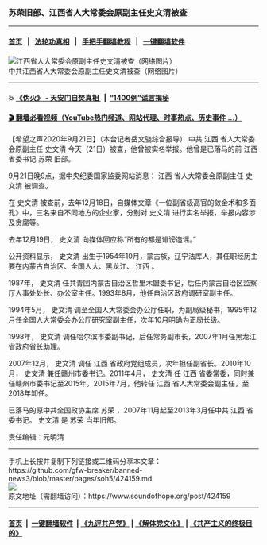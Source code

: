 ### 苏荣旧部、江西省人大常委会原副主任史文清被查
------------------------

#### [首页](https://github.com/gfw-breaker/banned-news3/blob/master/README.md) &nbsp;&nbsp;|&nbsp;&nbsp; [法轮功真相](https://github.com/begood0513/basic/blob/master/README.md)  &nbsp;&nbsp;|&nbsp;&nbsp; [手把手翻墙教程](https://github.com/gfw-breaker/guides/wiki)  &nbsp;&nbsp;|&nbsp;&nbsp; [一键翻墙软件](https://github.com/gfw-breaker/nogfw/blob/master/README.md)  



<div><img alt="江西省人大常委会原副主任史文清被查（网络图片）" src="https://img.soundofhope.org/2020-09/52e2-izmihnu0079578-1600698936799.jpg"/>
<br/><figcaption class="caption">
 中共江西省人大常委会原副主任史文清被查（网络图片）
</figcaption></div><hr/>

#### 💥 [《伪火》 - 天安门自焚真相 ](http://158.247.195.190:10000/videos/blog/weihuo.html)&nbsp; |&nbsp; [“1400例”谎言揭秘  ](http://158.247.195.190:10000/videos/blog/jiexi1400.html)

#### [ 🎬  翻墙必看视频（YouTube热门频道、网站代理、时事热点、历史事件 ...）](https://github.com/gfw-breaker/links/blob/master/banned.md)

<div><div class="Content__Wrapper sc-1bvya0-0 grZQxZ">
 <p class="meta-top">
  <span class="meta">
   【希望之声2020年9月21日】（本台记者岳文骁综合报导）
  </span>
  中共
  <ok href="/term/1283">
   江西
  </ok>
  省人大常委会原副主任
  <ok href="/term/380761">
   史文清
  </ok>
  今天（21日）被查，他曾被实名举报。他曾是已落马的前
  <ok href="/term/1283">
   江西
  </ok>
  省委书记
  <ok href="/term/12067">
   苏荣
  </ok>
  旧部。
 </p>
 <p>
  9月21日晚9点，据中央纪委国家监委网站消息：
  <ok href="/term/1283">
   江西
  </ok>
  省人大常委会原副主任
  <ok href="/term/380761">
   史文清
  </ok>
  被调查。
 </p>
 <div class="AD_Embed__Wrap-sc-1xslmin-0 igMuqX module desktop">
  <div>
  </div>
 </div>
 <p>
  在
  <ok href="/term/380761">
   史文清
  </ok>
  被查前，去年12月18日，自媒体文章《一位副省级高官的敛金术和多面孔》中，三名来自不同地方的企业家，分别对
  <ok href="/term/380761">
   史文清
  </ok>
  进行实名举报，举报内容涉及贪腐等。
 </p>
 <p>
  去年12月19日，
  <ok href="/term/380761">
   史文清
  </ok>
  向媒体回应称“所有的都是诽谤造谣。”
 </p>
 <p>
  公开资料显示，
  <ok href="/term/380761">
   史文清
  </ok>
  出生于1954年10月，蒙古族，辽宁法库人，其任职经历主要在内蒙古自治区、全国人大、黑龙江、
  <ok href="/term/1283">
   江西
  </ok>
  。
 </p>
 <p>
  1987年，
  <ok href="/term/380761">
   史文清
  </ok>
  任共青团内蒙古自治区哲里木盟委书记，后任内蒙古自治区监察厅人事处处长、办公室主任。1993年8月，他任自治区政府调研室副主任。
 </p>
 <p>
  1994年5月，
  <ok href="/term/380761">
   史文清
  </ok>
  调至全国人大常委会办公厅任职，为副局级秘书，1995年12月任全国人大常委会办公厅研究室副主任，次年10月明确为正局长级。
 </p>
 <p>
  1998年，
  <ok href="/term/380761">
   史文清
  </ok>
  调任哈尔滨市委副书记，后任常务副市长，2007年1月任黑龙江省政府省长助理。
 </p>
 <p>
  2007年12月，
  <ok href="/term/380761">
   史文清
  </ok>
  调任
  <ok href="/term/1283">
   江西
  </ok>
  省政府党组成员，次年担任副省长。2010年10月，
  <ok href="/term/380761">
   史文清
  </ok>
  兼任赣州市委书记。2011年4月，
  <ok href="/term/380761">
   史文清
  </ok>
  任
  <ok href="/term/1283">
   江西
  </ok>
  省委常委，同时兼任赣州市委书记至2015年。2015年7月，他转任
  <ok href="/term/1283">
   江西
  </ok>
  省人大常委会副主任，至2018年卸任。
 </p>
 <p>
  已落马的原中共全国政协主席
  <ok href="/term/12067">
   苏荣
  </ok>
  ，2007年11月起至2013年3月任中共
  <ok href="/term/1283">
   江西
  </ok>
  省委书记。
  <ok href="/term/380761">
   史文清
  </ok>
  是
  <ok href="/term/12067">
   苏荣
  </ok>
  当年旧部。
 </p>
 <p class="meta-btm">
  责任编辑：元明清
 </p>
</div>
</div>
<hr/>
手机上长按并复制下列链接或二维码分享本文章：<br/>
https://github.com/gfw-breaker/banned-news3/blob/master/pages/soh5/424159.md <br/>
<a href='https://github.com/gfw-breaker/banned-news3/blob/master/pages/soh5/424159.md'><img src='https://github.com/gfw-breaker/banned-news3/blob/master/pages/soh5/424159.md.png'/></a> <br/>
原文地址（需翻墙访问）：https://www.soundofhope.org/post/424159


------------------------
#### [首页](https://github.com/gfw-breaker/banned-news3/blob/master/README.md) &nbsp;|&nbsp; [一键翻墙软件](https://github.com/gfw-breaker/nogfw/blob/master/README.md) &nbsp;| [《九评共产党》](https://github.com/gfw-breaker/9ping.md/blob/master/README.md#九评之一评共产党是什么) | [《解体党文化》](https://github.com/gfw-breaker/jtdwh.md/blob/master/README.md) | [《共产主义的终极目的》](https://github.com/gfw-breaker/gczydzjmd.md/blob/master/README.md)


<img src='http://gfw-breaker.win/banned-news3/pages/soh5/424159.md' width='0px' height='0px'/>